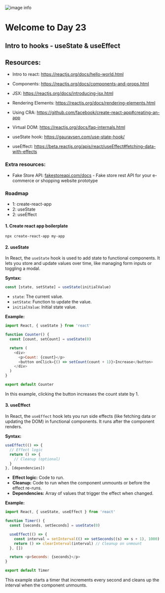 ![image info](./welcome-day-23.png)

# Welcome to Day 23

## **Intro to hooks - useState & useEffect**

## Resources:

- Intro to react: https://reactjs.org/docs/hello-world.html
- Components: https://reactjs.org/docs/components-and-props.html
- JSX: https://reactjs.org/docs/introducing-jsx.html
- Rendering Elements: https://reactjs.org/docs/rendering-elements.html

- Using CRA: https://github.com/facebook/create-react-app#creating-an-app
- Virtual DOM: https://reactjs.org/docs/faq-internals.html
- useState hook: https://gauravsen.com/use-state-hook/
- useEffect: https://beta.reactjs.org/apis/react/useEffect#fetching-data-with-effects

### Extra resources:

- Fake Store API: [fakestoreapi.com/docs](https://fakestoreapi.com/docs) - Fake store rest API for your e-commerce or shopping website prototype

### Roadmap

- 1: create-react-app
- 2: useState
- 2: useEffect

#### 1. Create react app boilerplate

`npx create-react-app my-app`

#### 2. useState

In React, the `useState` hook is used to add state to functional components. It lets you store and update values over time, like managing form inputs or toggling a modal.

**Syntax:**

```javascript
const [state, setState] = useState(initialValue)
```

- `state`: The current value.
- `setState`: Function to update the value.
- `initialValue`: Initial state value.

**Example:**

```javascript
import React, { useState } from 'react'

function Counter() {
  const [count, setCount] = useState(0)

  return (
    <div>
      <p>Count: {count}</p>
      <button onClick={() => setCount(count + 1)}>Increase</button>
    </div>
  )
}

export default Counter
```

In this example, clicking the button increases the count state by 1.

#### 3. useEffect

In React, the `useEffect` hook lets you run side effects (like fetching data or updating the DOM) in functional components. It runs after the component renders.

**Syntax:**

```javascript
useEffect(() => {
  // Effect logic
  return () => {
    // Cleanup (optional)
  }
}, [dependencies])
```

- **Effect logic:** Code to run.
- **Cleanup:** Code to run when the component unmounts or before the effect re-runs.
- **Dependencies:** Array of values that trigger the effect when changed.

**Example:**

```javascript
import React, { useState, useEffect } from 'react'

function Timer() {
  const [seconds, setSeconds] = useState(0)

  useEffect(() => {
    const interval = setInterval(() => setSeconds((s) => s + 1), 1000)
    return () => clearInterval(interval) // Cleanup on unmount
  }, [])

  return <p>Seconds: {seconds}</p>
}

export default Timer
```

This example starts a timer that increments every second and cleans up the interval when the component unmounts.
